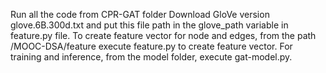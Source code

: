Run all the code from CPR-GAT folder
Download GloVe version glove.6B.300d.txt and put this file path in the glove_path variable in feature.py file.
To create feature vector for node and edges, from the path /MOOC-DSA/feature execute feature.py to create feature vector.
For training and inference, from the model folder, execute gat-model.py.